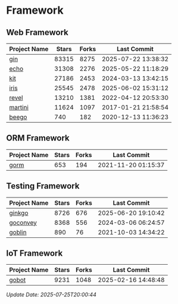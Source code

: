 # Framework

## Web Framework
| Project Name | Stars | Forks | Last Commit |
| ------------ | ----- | ----- | ----------- |
| [gin](https://github.com/gin-gonic/gin) | 83315 | 8275 | 2025-07-22 13:38:32 |
| [echo](https://github.com/labstack/echo) | 31308 | 2276 | 2025-05-22 11:18:29 |
| [kit](https://github.com/go-kit/kit) | 27186 | 2453 | 2024-03-13 13:42:15 |
| [iris](https://github.com/kataras/iris) | 25545 | 2478 | 2025-06-02 15:31:12 |
| [revel](https://github.com/revel/revel) | 13210 | 1381 | 2022-04-12 20:53:30 |
| [martini](https://github.com/go-martini/martini) | 11624 | 1097 | 2017-01-21 21:58:54 |
| [beego](https://github.com/astaxie/beego) | 740 | 182 | 2020-12-13 11:36:23 |

## ORM Framework
| Project Name | Stars | Forks | Last Commit |
| ------------ | ----- | ----- | ----------- |
| [gorm](https://github.com/jinzhu/gorm) | 653 | 194 | 2021-11-20 01:15:37 |

## Testing Framework
| Project Name | Stars | Forks | Last Commit |
| ------------ | ----- | ----- | ----------- |
| [ginkgo](https://github.com/onsi/ginkgo) | 8726 | 676 | 2025-06-20 19:10:42 |
| [goconvey](https://github.com/smartystreets/goconvey) | 8368 | 556 | 2024-03-06 06:24:57 |
| [goblin](https://github.com/franela/goblin) | 890 | 76 | 2021-10-03 14:34:22 |

## IoT Framework
| Project Name | Stars | Forks | Last Commit |
| ------------ | ----- | ----- | ----------- |
| [gobot](https://github.com/hybridgroup/gobot) | 9231 | 1048 | 2025-02-16 14:48:48 |

*Update Date: 2025-07-25T20:00:44*